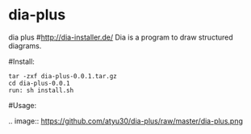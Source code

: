 # dia-plus
dia plus
#http://dia-installer.de/
Dia is a program to draw structured diagrams.

#Install: 

```
tar -zxf dia-plus-0.0.1.tar.gz
cd dia-plus-0.0.1
run: sh install.sh

```
#Usage: 

.. image:: https://github.com/atyu30/dia-plus/raw/master/dia-plus.png 
